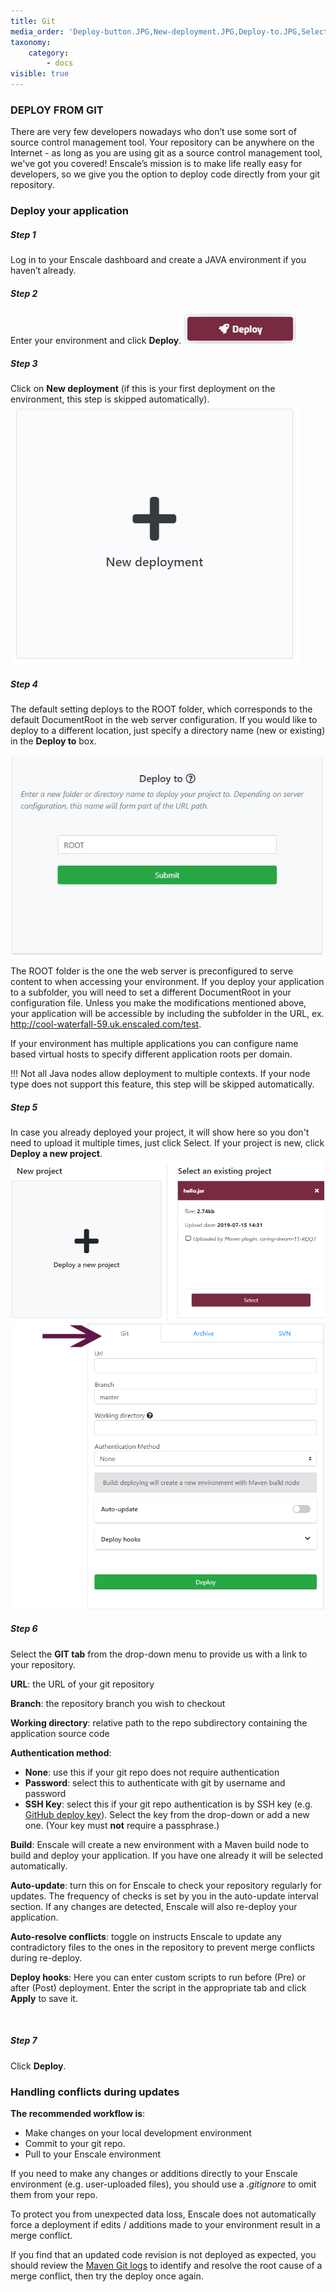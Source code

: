 ```yaml
---
title: Git
media_order: 'Deploy-button.JPG,New-deployment.JPG,Deploy-to.JPG,Select-project.png,Git-Java.png,Git-Java2.png'
taxonomy:
    category:
        - docs
visible: true
---
```


### DEPLOY FROM GIT

There are very few developers nowadays who don’t use some sort of source control management tool. Your repository can be anywhere on the Internet - as long as you are using git as a source control management tool, we've got you covered!
Enscale’s mission is to make life really easy for developers, so we give you the option to deploy code directly from your git repository.

### Deploy your application

##### Step 1
Log in to your Enscale dashboard and create a JAVA environment if you haven’t already.

##### Step 2
Enter your environment and click **Deploy**.
![](Deploy-button.JPG)

##### Step 3
Click on **New deployment** (if this is your first deployment on the environment, this step is skipped automatically).
![](New-deployment.JPG)

##### Step 4
The default setting deploys to the ROOT folder, which corresponds to the default DocumentRoot in the web server configuration. If you would like to deploy to a different location, just specify a directory name (new or existing) in the **Deploy to** box.

![](Deploy-to.JPG)

The ROOT folder is the one the web server is preconfigured to serve content to when accessing your environment. If you deploy your application to a subfolder, you will need to set a different DocumentRoot in your configuration file. Unless you make the modifications mentioned above, your application will be accessible by including the subfolder in the URL, ex. http://cool-waterfall-59.uk.enscaled.com/test.

If your environment has multiple applications you can configure name based virtual hosts to specify different application roots per domain.

!!! Not all Java nodes allow deployment to multiple contexts. If your node type does not support this feature, this step will be skipped automatically.

##### Step 5
In case you already deployed your project, it will show here so you don't need to upload it multiple times, just click Select. If your project is new, click **Deploy a new project**.
![](Select-project.png)
![image alt=float-right](Git-Java2.png)
##### Step 6

Select the **GIT tab** from the drop-down menu to provide us with a link to your repository.

**URL**: the URL of your git repository

**Branch**: the repository branch you wish to checkout

**Working directory**: relative path to the repo subdirectory containing the application source code

**Authentication method**:

* **None**: use this if your git repo does not require authentication
* **Password**: select this to authenticate with git by username and password
* **SSH Key**: select this if your git repo authentication is by SSH key (e.g. [GitHub deploy key](https://developer.github.com/v3/guides/managing-deploy-keys/)). Select the key from the drop-down or add a new one. (Your key must **not** require a passphrase.)

**Build**: Enscale will create a new environment with a Maven build node to build and deploy your application. If you have one already it will be selected automatically.

**Auto-update**: turn this on for Enscale to check your repository regularly for updates. The frequency of checks is set by you in the auto-update interval section. If any changes are detected, Enscale will also re-deploy your application.

**Auto-resolve conflicts**: toggle on instructs Enscale to update any contradictory files to the ones in the repository to prevent merge conflicts during re-deploy.

**Deploy hooks**: Here you can enter custom scripts to run before (Pre) or after (Post) deployment. Enter the script in the appropriate tab and click **Apply** to save it.

​

##### Step 7
Click **Deploy**.

### Handling conflicts during updates

**The recommended workflow is**:

* Make changes on your local development environment
* Commit to your git repo.
* Pull to your Enscale environment

If you need to make any changes or additions directly to your Enscale environment (e.g. user-uploaded files), you should use a _.gitignore_ to omit them from your repo.

To protect you from unexpected data loss, Enscale does not automatically force a deployment if edits / additions made to your environment result in a merge conflict.

If you find that an updated code revision is not deployed as expected, you should review the [Maven Git logs](/java/deployment-guides/maven-build-node#logs) to identify and resolve the root cause of a merge conflict, then try the deploy once again.

